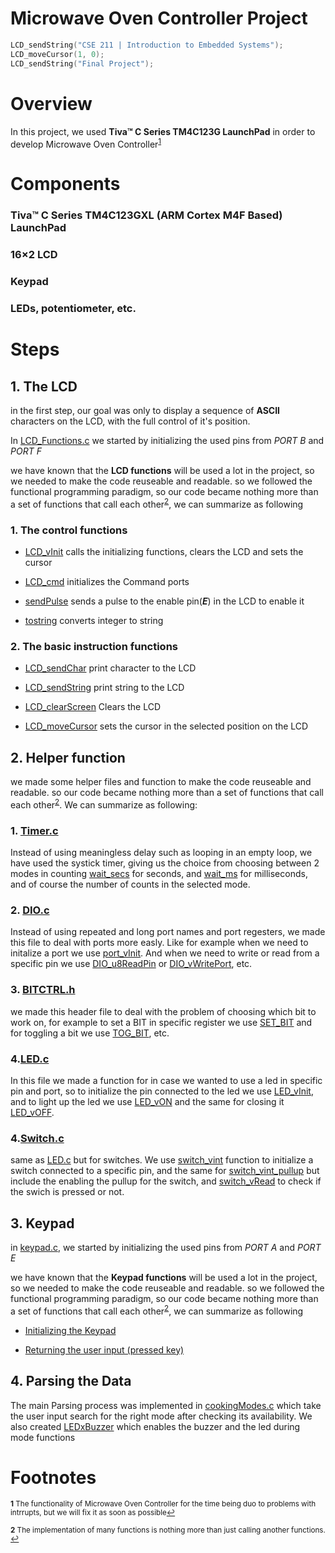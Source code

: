 # Microwave Oven Controller Project

```C 
LCD_sendString("CSE 211 | Introduction to Embedded Systems");
LCD_moveCursor(1, 0);
LCD_sendString("Final Project");
```

# Overview

In this project, we used **Tiva™ C Series TM4C123G LaunchPad** in order to develop Microwave Oven Controller<sup id="a1">[1](#f1)</sup> 


# Components

### Tiva™ C Series TM4C123GXL (ARM Cortex M4F Based) LaunchPad
### 16×2 LCD
### Keypad
### LEDs, potentiometer, etc.


# Steps

## 1. The LCD

in the first step, our goal was only to display a sequence of **ASCII** characters on the LCD, with the full control of it's position.

In [LCD_Functions.c](https://github.com/At0m77/Microwave-Oven-Controller/blob/main/LCD.c) we started by initializing the used pins from *PORT B* and *PORT F*

we have known that the **LCD functions** will be used a lot in the project, so we needed to make the code reuseable and readable. so we followed the functional programming paradigm, so our code became nothing more than a set of functions that call each other<sup id="a2">[2](#f2)</sup>, we can summarize as following


### 1. The control functions

- [LCD_vInit](https://github.com/At0m77/Microwave-Oven-Controller/blob/e86ce6fc958a09a00950c7df400fb972cf7ba180/LCD.c#L13) calls the initializing functions, clears the LCD and sets the cursor

- [LCD_cmd](https://github.com/At0m77/Microwave-Oven-Controller/blob/e86ce6fc958a09a00950c7df400fb972cf7ba180/LCD.c#L37) initializes the Command ports

- [sendPulse](https://github.com/At0m77/Microwave-Oven-Controller/blob/e86ce6fc958a09a00950c7df400fb972cf7ba180/LCD.c#L30) sends a pulse to the enable pin(***E***) in the LCD to enable it

- [tostring](https://github.com/At0m77/Microwave-Oven-Controller/blob/e86ce6fc958a09a00950c7df400fb972cf7ba180/LCD.c#L78) converts integer to string


### 2. The basic instruction functions

- [LCD_sendChar](https://github.com/At0m77/Microwave-Oven-Controller/blob/e86ce6fc958a09a00950c7df400fb972cf7ba180/LCD.c#L44) print character to the LCD

- [LCD_sendString](https://github.com/At0m77/Microwave-Oven-Controller/blob/e86ce6fc958a09a00950c7df400fb972cf7ba180/LCD.c#L51) print string to the LCD

- [LCD_clearScreen](https://github.com/At0m77/Microwave-Oven-Controller/blob/e86ce6fc958a09a00950c7df400fb972cf7ba180/LCD.c#L58) Clears the LCD

- [LCD_moveCursor](https://github.com/At0m77/Microwave-Oven-Controller/blob/e86ce6fc958a09a00950c7df400fb972cf7ba180/LCD.c#L63) sets the cursor in the selected position on the LCD



## 2. Helper function
we made some helper files and function to make the code reuseable and readable. so our code became nothing more than a set of functions that call each other<sup id="a2">[2](#f2)</sup>. We can summarize as following:

### 1. [Timer.c](https://github.com/At0m77/Microwave-Oven-Controller/blob/e86ce6fc958a09a00950c7df400fb972cf7ba180/Timer.c)
Instead of using meaningless delay such as looping in an empty loop, we have used the systick timer, giving us the choice from choosing between 2 modes in counting [wait_secs](https://github.com/At0m77/Microwave-Oven-Controller/blob/e86ce6fc958a09a00950c7df400fb972cf7ba180/Timer.c#L29) for seconds, and [wait_ms](https://github.com/At0m77/Microwave-Oven-Controller/blob/e86ce6fc958a09a00950c7df400fb972cf7ba180/Timer.c#L40) for milliseconds, and of course the number of counts in the selected mode.

### 2. [DIO.c](https://github.com/At0m77/Microwave-Oven-Controller/blob/e86ce6fc958a09a00950c7df400fb972cf7ba180/DIO.c)
Instead of using repeated and long port names and port regesters, we made this file to deal with ports more easly. Like for example when we need to initalize a port we use [port_vInit](https://github.com/At0m77/Microwave-Oven-Controller/blob/e86ce6fc958a09a00950c7df400fb972cf7ba180/DIO.c#L7). And when we need to write or read from a specific pin we use [DIO_u8ReadPin](https://github.com/At0m77/Microwave-Oven-Controller/blob/e86ce6fc958a09a00950c7df400fb972cf7ba180/DIO.c#L262) or [DIO_vWritePort](https://github.com/At0m77/Microwave-Oven-Controller/blob/e86ce6fc958a09a00950c7df400fb972cf7ba180/DIO.c#L191), etc.


### 3. [BITCTRL.h](https://github.com/At0m77/Microwave-Oven-Controller/blob/e86ce6fc958a09a00950c7df400fb972cf7ba180/BITCTRL.h)
we made this header file to deal with the problem of choosing which bit to work on, for example to set a BIT in specific register we use [SET_BIT](https://github.com/At0m77/Microwave-Oven-Controller/blob/e86ce6fc958a09a00950c7df400fb972cf7ba180/BITCTRL.h#L1) and for toggling a bit we use [TOG_BIT](https://github.com/At0m77/Microwave-Oven-Controller/blob/e86ce6fc958a09a00950c7df400fb972cf7ba180/BITCTRL.h#L3), etc.

### 4.[LED.c](https://github.com/At0m77/Microwave-Oven-Controller/blob/e86ce6fc958a09a00950c7df400fb972cf7ba180/LED.c)
In this file we made a function for in case we wanted to use a led in specific pin and port, so to initialize the pin connected to the led we use [LED_vInit](https://github.com/At0m77/Microwave-Oven-Controller/blob/e86ce6fc958a09a00950c7df400fb972cf7ba180/LED.c#L5), and to light up the led we use [LED_vON](https://github.com/At0m77/Microwave-Oven-Controller/blob/e86ce6fc958a09a00950c7df400fb972cf7ba180/LED.c#L10) and the same for closing it [LED_vOFF](https://github.com/At0m77/Microwave-Oven-Controller/blob/e86ce6fc958a09a00950c7df400fb972cf7ba180/LED.c#L14).
### 4.[Switch.c](https://github.com/At0m77/Microwave-Oven-Controller/blob/e86ce6fc958a09a00950c7df400fb972cf7ba180/Switch.c)
same as [LED.c](https://github.com/At0m77/Microwave-Oven-Controller/blob/c9202a44d7f34e4c8ddd7e9a4b4688bd3d33c8c0/README.md?plain=1#L70) but for switches. We use [switch_vint](https://github.com/At0m77/Microwave-Oven-Controller/blob/e86ce6fc958a09a00950c7df400fb972cf7ba180/Switch.c#L3) function to initialize a switch connected to a specific pin, and the same for [switch_vint_pullup](https://github.com/At0m77/Microwave-Oven-Controller/blob/e86ce6fc958a09a00950c7df400fb972cf7ba180/Switch.c#L14) but include the enabling the  pullup for the switch, and [switch_vRead](https://github.com/At0m77/Microwave-Oven-Controller/blob/e86ce6fc958a09a00950c7df400fb972cf7ba180/Switch.c#L9) to check if the swich is pressed or not.

## 3. Keypad
in [keypad.c](https://github.com/At0m77/Microwave-Oven-Controller/blob/e86ce6fc958a09a00950c7df400fb972cf7ba180/keypad.c), we started by initializing the used pins from *PORT A* and *PORT E*

we have known that the **Keypad functions** will be used a lot in the project, so we needed to make the code reuseable and readable. so we followed the functional programming paradigm, so our code became nothing more than a set of functions that call each other<sup id="a2">[2](#f2)</sup>, we can summarize as following

- [Initializing the Keypad](https://github.com/At0m77/Microwave-Oven-Controller/blob/e86ce6fc958a09a00950c7df400fb972cf7ba180/keypad.c#L10)

- [Returning  the user input (pressed key)](https://github.com/At0m77/Microwave-Oven-Controller/blob/e86ce6fc958a09a00950c7df400fb972cf7ba180/keypad.c#L30)

## 4. Parsing the Data
The main Parsing process was implemented in [cookingModes.c](https://github.com/At0m77/Microwave-Oven-Controller/blob/e86ce6fc958a09a00950c7df400fb972cf7ba180/cookingModes.c) which take the user input search for the right mode after checking its availability. We also created [LEDxBuzzer](https://github.com/At0m77/Microwave-Oven-Controller/blob/e86ce6fc958a09a00950c7df400fb972cf7ba180/cookingModes.c#L261) which enables the buzzer and the led during mode functions


# Footnotes
<sup><b id="f1">1</b> The functionality of Microwave Oven Controller for the time being duo to problems with intrrupts, but we will fix it as soon as possible[↩](#a1)</sup>

<sup><b id="f2">2</b> The implementation of many functions is nothing more than just calling another functions. [↩](#a2)</sup>
